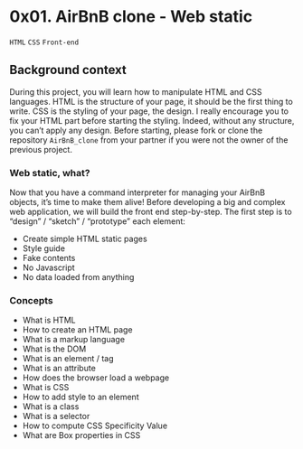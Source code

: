 # 0x01. AirBnB clone - Web static
`HTML` `CSS` `Front-end`

## Background context
During this project, you will learn how to manipulate HTML and CSS languages. HTML is the structure of your page, it should be the first thing to write. CSS is the styling of your page, the design. I really encourage you to fix your HTML part before starting the styling. Indeed, without any structure, you can’t apply any design.
Before starting, please fork or clone the repository `AirBnB_clone` from your partner if you were not the owner of the previous project.

### Web static, what?
Now that you have a command interpreter for managing your AirBnB objects, it’s time to make them alive! Before developing a big and complex web application, we will build the front end step-by-step.
The first step is to “design” / “sketch” / “prototype” each element:
* Create simple HTML static pages
* Style guide
* Fake contents
* No Javascript
* No data loaded from anything

###  Concepts
* What is HTML
* How to create an HTML page
* What is a markup language
* What is the DOM
* What is an element / tag
* What is an attribute
* How does the browser load a webpage
* What is CSS
* How to add style to an element
* What is a class
* What is a selector
* How to compute CSS Specificity Value
* What are Box properties in CSS
